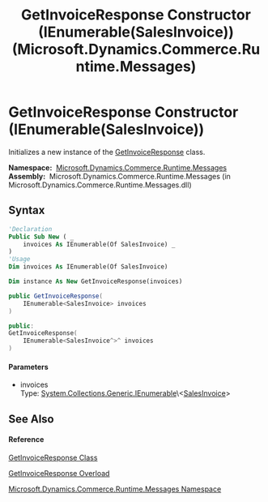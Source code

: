 ﻿---
title: GetInvoiceResponse Constructor (IEnumerable(SalesInvoice)) (Microsoft.Dynamics.Commerce.Runtime.Messages)
TOCTitle: GetInvoiceResponse Constructor (IEnumerable(SalesInvoice))
ms:assetid: M:Microsoft.Dynamics.Commerce.Runtime.Messages.GetInvoiceResponse.#ctor(System.Collections.Generic.IEnumerable{Microsoft.Dynamics.Commerce.Runtime.DataModel.SalesInvoice})
ms:mtpsurl: https://technet.microsoft.com/en-us/library/microsoft.dynamics.commerce.runtime.messages.getinvoiceresponse.getinvoiceresponse(v=AX.60)
ms:contentKeyID: 62208848
ms.date: 05/18/2015
mtps_version: v=AX.60
dev_langs:
- vb
- csharp
- c++
---

# GetInvoiceResponse Constructor (IEnumerable(SalesInvoice))

Initializes a new instance of the [GetInvoiceResponse](getinvoiceresponse-class-microsoft-dynamics-commerce-runtime-messages.md) class.

**Namespace:**  [Microsoft.Dynamics.Commerce.Runtime.Messages](microsoft-dynamics-commerce-runtime-messages-namespace.md)  
**Assembly:**  Microsoft.Dynamics.Commerce.Runtime.Messages (in Microsoft.Dynamics.Commerce.Runtime.Messages.dll)

## Syntax

``` vb
'Declaration
Public Sub New ( _
    invoices As IEnumerable(Of SalesInvoice) _
)
'Usage
Dim invoices As IEnumerable(Of SalesInvoice)

Dim instance As New GetInvoiceResponse(invoices)
```

``` csharp
public GetInvoiceResponse(
    IEnumerable<SalesInvoice> invoices
)
```

``` c++
public:
GetInvoiceResponse(
    IEnumerable<SalesInvoice^>^ invoices
)
```

#### Parameters

  - invoices  
    Type: [System.Collections.Generic.IEnumerable](https://technet.microsoft.com/en-us/library/9eekhta0\(v=ax.60\))\<[SalesInvoice](salesinvoice-class-microsoft-dynamics-commerce-runtime-datamodel.md)\>  

## See Also

#### Reference

[GetInvoiceResponse Class](getinvoiceresponse-class-microsoft-dynamics-commerce-runtime-messages.md)

[GetInvoiceResponse Overload](getinvoiceresponse-constructor-microsoft-dynamics-commerce-runtime-messages.md)

[Microsoft.Dynamics.Commerce.Runtime.Messages Namespace](microsoft-dynamics-commerce-runtime-messages-namespace.md)

